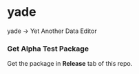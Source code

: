# yade
yade -> Yet Another Data Editor

### Get Alpha Test Package

Get the package in **Release** tab of this repo.
